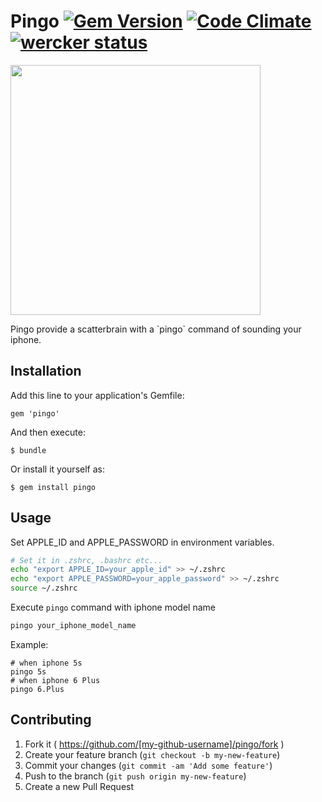 # Pingo [![Gem Version](https://badge.fury.io/rb/pingo.svg)](http://badge.fury.io/rb/pingo) [![Code Climate](https://codeclimate.com/github/Kyuden/pingo/badges/gpa.svg)](https://codeclimate.com/github/Kyuden/pingo) [![wercker status](https://app.wercker.com/status/8fc989959ae4630aef746364c6ead94f/m/master "wercker status")](https://app.wercker.com/project/bykey/8fc989959ae4630aef746364c6ead94f)

<p><img width="400"src="http://www.fastpic.jp/images.php?file=8622347177.jpg"></p>
Pingo provide a scatterbrain with a `pingo` command of sounding your iphone.

## Installation

Add this line to your application's Gemfile:

    gem 'pingo'

And then execute:

    $ bundle

Or install it yourself as:

    $ gem install pingo

## Usage

Set APPLE_ID and APPLE_PASSWORD in environment variables. 

```bash
# Set it in .zshrc, .bashrc etc...
echo "export APPLE_ID=your_apple_id" >> ~/.zshrc
echo "export APPLE_PASSWORD=your_apple_password" >> ~/.zshrc
source ~/.zshrc
```

Execute `pingo` command with iphone model name

```bash
pingo your_iphone_model_name
```

Example:

```
# when iphone 5s
pingo 5s
# when iphone 6 Plus
pingo 6.Plus
```

## Contributing

1. Fork it ( https://github.com/[my-github-username]/pingo/fork )
2. Create your feature branch (`git checkout -b my-new-feature`)
3. Commit your changes (`git commit -am 'Add some feature'`)
4. Push to the branch (`git push origin my-new-feature`)
5. Create a new Pull Request
